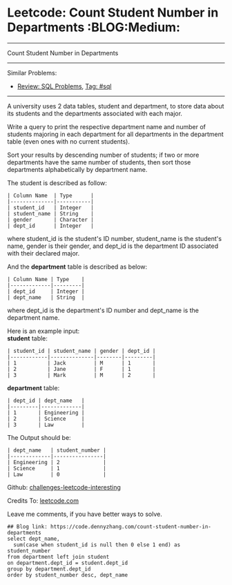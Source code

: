 # Leetcode: Count Student Number in Departments     :BLOG:Medium:


---

Count Student Number in Departments  

---

Similar Problems:  
-   [Review: SQL Problems](https://code.dennyzhang.com/review-sql), [Tag: #sql](https://code.dennyzhang.com/tag/sql)

---

A university uses 2 data tables, student and department, to store data about its students and the departments associated with each major.  

Write a query to print the respective department name and number of students majoring in each department for all departments in the department table (even ones with no current students).  

Sort your results by descending number of students; if two or more departments have the same number of students, then sort those departments alphabetically by department name.  

The student is described as follow:  

    | Column Name  | Type      |
    |--------------|-----------|
    | student_id   | Integer   |
    | student_name | String    |
    | gender       | Character |
    | dept_id      | Integer   |

where student\_id is the student's ID number, student\_name is the student's name, gender is their gender, and dept\_id is the department ID associated with their declared major.  

And the **department** table is described as below:  

    | Column Name | Type    |
    |-------------|---------|
    | dept_id     | Integer |
    | dept_name   | String  |

where dept\_id is the department's ID number and dept\_name is the department name.  

Here is an example input:  
**student** table:  

    | student_id | student_name | gender | dept_id |
    |------------|--------------|--------|---------|
    | 1          | Jack         | M      | 1       |
    | 2          | Jane         | F      | 1       |
    | 3          | Mark         | M      | 2       |

**department** table:  

    | dept_id | dept_name   |
    |---------|-------------|
    | 1       | Engineering |
    | 2       | Science     |
    | 3       | Law         |

The Output should be:  

    | dept_name   | student_number |
    |-------------|----------------|
    | Engineering | 2              |
    | Science     | 1              |
    | Law         | 0              |

Github: [challenges-leetcode-interesting](https://github.com/DennyZhang/challenges-leetcode-interesting/tree/master/count-student-number-in-departments)  

Credits To: [leetcode.com](https://leetcode.com/problems/count-student-number-in-departments/description/)  

Leave me comments, if you have better ways to solve.  

    ## Blog link: https://code.dennyzhang.com/count-student-number-in-departments
    select dept_name, 
      sum(case when student_id is null then 0 else 1 end) as student_number
    from department left join student
    on department.dept_id = student.dept_id
    group by department.dept_id
    order by student_number desc, dept_name